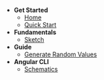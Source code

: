 - **Get Started**
  - [Home](getting-started/home.md)
  - [Quick Start](getting-started/quick-start.md)
- **Fundamentals**
  - [Sketch](fundamentals/sketch.md)
- **Guide**
  - [Generate Random Values](guide/generate-random-values.md)
- **Angular CLI**
  - [Schematics](angular-cli/schematics.md)
